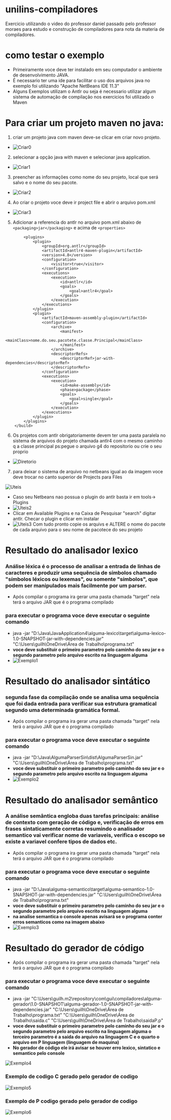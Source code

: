 # unilins-compiladores
Exercicio utilizando o video do professor daniel passado pelo professor moraes para estudo e construção de compiladores para nota da materia de compiladores.

# como testar o exemplo
- Primeiramente voce deve ter instalado em seu computador o ambiente de desenvolvimento JAVA.
- É necessario ter uma ide para facilitar o uso dos arquivos java  no exemplo foi utilizando "Apache NetBeans IDE 11.3"
- Alguns Exemplos utilizam o Antlr ou seja é necessario utilizar algum  sistema de automação de compilação nos exercicios foi utilizado o Maven

# Para criar um projeto maven no java:
1. criar um projeto java com maven deve-se clicar em criar novo projeto.
- ![Criar0](https://github.com/GuiCoimbraDeveloper/unilins-compiladores/blob/master/imagens/criar0.png)
2. selecionar a opção java with maven e selecionar java application.
- ![Criar1](https://github.com/GuiCoimbraDeveloper/unilins-compiladores/blob/master/imagens/criar1.png)
3. preencher as informações como nome do seu projeto, local que será salvo e o nome do seu pacote.
- ![Criar2](https://github.com/GuiCoimbraDeveloper/unilins-compiladores/blob/master/imagens/criar2.png)
4. Ao criar o projeto voce deve ir  project file e abrir o arquivo pom.xml
- ![Criar3](https://github.com/GuiCoimbraDeveloper/unilins-compiladores/blob/master/imagens/criar3.png)
5. Adicionar a referencia do antlr no arquivo pom.xml abaixo de ```<packaging>jar</packaging>``` e acima de ```<properties>```
```<build>
        <plugins>
            <plugin>
                <groupId>org.antlr</groupId>
                <artifactId>antlr4-maven-plugin</artifactId>
                <version>4.8</version>
                <configuration>
                    <visitor>true</visitor>
                </configuration>
                <executions>
                    <execution>
                        <id>antlr</id>
                        <goals>
                            <goal>antlr4</goal>
                        </goals>
                    </execution>
                </executions>
            </plugin>
            <plugin>
                <artifactId>maven-assembly-plugin</artifactId>
                <configuration>
                    <archive>
                        <manifest>
                            <mainClass>nome.do.seu.pacotete.classe.Principal</mainClass>
                        </manifest>
                    </archive>
                    <descriptorRefs>
                        <descriptorRef>jar-with-dependencies</descriptorRef>
                    </descriptorRefs>
                </configuration>
                <executions>
                    <execution>
                        <id>make-assembly</id>
                        <phase>package</phase>
                        <goals>
                            <goal>single</goal>
                        </goals>
                    </execution>
                </executions>
            </plugin>
        </plugins>
    </build>
```
6. Os projetos com antlr obrigatoriamente devem ter uma pasta paralela no sistema de arquivos do projeto chamada antlr4 com o mesmo caminho q a classe principal ps:pegue o arquivo g4 do repositorio ou crie o seu proprio
- ![Diretorio](https://github.com/GuiCoimbraDeveloper/unilins-compiladores/blob/master/imagens/diretorios.png)
7. para deixar o sistema de arquivo no netbeans igual ao da imagem voce deve trocar no canto superior de Projects para Files

![Uteis](https://github.com/GuiCoimbraDeveloper/unilins-compiladores/blob/master/imagens/uteis1.png)

- Caso seu Netbeans nao possua o plugin do antlr basta ir em tools-> Plugins
- ![Uteis2](https://github.com/GuiCoimbraDeveloper/unilins-compiladores/blob/master/imagens/uteis2.png)
- Clicar em Available Plugins e na Caixa de Pesquisar "search" digitar antlr. Checar o plugin e clicar em instalar
- ![Uteis3](https://github.com/GuiCoimbraDeveloper/unilins-compiladores/blob/master/imagens/uteis3.png)
  Com tudo pronto copie os arquivs e ALTERE o nome do pacote de cada arquivo para o seu nome de pacotece do seu projeto
  
# Resultado do analisador lexico
### Análise léxica é o processo de analisar a entrada de linhas de caracteres e produzir uma sequência de símbolos chamado "símbolos léxicos ou lexemas", ou somente "símbolos", que podem ser manipulados mais facilmente por um parser.
- Após compilar o programa ira gerar uma pasta chamada "target" nela terá o arquivo JAR que é o programa compilado
### para executar o programa voce deve executar o seguinte comando
- java -jar "D:\Java\JavaApplication4\alguma-lexico\target\alguma-lexico-1.0-SNAPSHOT-jar-with-dependencies.jar" "C:\Users\guilh\OneDrive\Área de Trabalho\programa.txt"
- **voce deve substituir o primeiro parametro pelo caminho do seu jar e o segundo parametro pelo arquivo escrito na linguagem alguma**
- ![Exemplo1](https://github.com/GuiCoimbraDeveloper/unilins-compiladores/blob/master/imagens/exemplo1.png)

# Resultado do analisador sintático
### segunda fase da compilação onde se analisa uma sequência que foi dada entrada para verificar sua estrutura gramatical segundo uma determinada gramática formal.
- Após compilar o programa ira gerar uma pasta chamada "target" nela terá o arquivo JAR que é o programa compilado
### para executar o programa voce deve executar o seguinte comando
- java -jar "D:\Java\AlgumaParserSin\dist\AlgumaParserSin.jar" "C:\Users\guilh\OneDrive\Área de Trabalho\programa.txt"
- **voce deve substituir o primeiro parametro pelo caminho do seu jar e o segundo parametro pelo arquivo escrito na linguagem alguma**
- ![Exemplo2](https://github.com/GuiCoimbraDeveloper/unilins-compiladores/blob/master/imagens/exemplo2.png)

# Resultado do analisador semântico
### A análise semântica engloba duas tarefas principais: análise de contexto com geração de código e, verificação de erros em frases sintaticamente corretas resumindo o analisador semantico vai verificar nome de variaveis, verifica o escopo se existe a variavel confere tipos de dados etc.
- Após compilar o programa ira gerar uma pasta chamada "target" nela terá o arquivo JAR que é o programa compilado
### para executar o programa voce deve executar o seguinte comando
- java -jar "D:\Java\alguma-semantico\target\alguma-semantico-1.0-SNAPSHOT-jar-with-dependencies.jar" "C:\Users\guilh\OneDrive\Área de Trabalho\programa.txt"
- **voce deve substituir o primeiro parametro pelo caminho do seu jar e o segundo parametro pelo arquivo escrito na linguagem alguma**
- **na analise semantica o console apenas avisará se o programa conter erros semanticos como na imagem abaixo**
- ![Exemplo3](https://github.com/GuiCoimbraDeveloper/unilins-compiladores/blob/master/imagens/exemplo3.png)

# Resultado do gerador de código
- Após compilar o programa ira gerar uma pasta chamada "target" nela terá o arquivo JAR que é o programa compilado
### para executar o programa voce deve executar o seguinte comando
- java -jar "C:\Users\guilh\.m2\repository\com\gui\compiladores\alguma-gerador\1.0-SNAPSHOT\alguma-gerador-1.0-SNAPSHOT-jar-with-dependencies.jar" "C:\Users\guilh\OneDrive\Área de Trabalho\programa.txt" "C:\Users\guilh\OneDrive\Área de Trabalho\saida.c" "C:\Users\guilh\OneDrive\Área de Trabalho\saidaP.p"
- **voce deve substituir o primeiro parametro pelo caminho do seu jar e o segundo parametro pelo arquivo escrito na linguagem alguma o terceiro parametro é a saida do arquivo na linguagem C e o quarto o arquivo em P linguagem (linguagem de maquina)**
- **No gerador de código ele irá avisar se houver erro lexico, sintatico e semantico pelo console**

![Exemplo4](https://github.com/GuiCoimbraDeveloper/unilins-compiladores/blob/master/imagens/exemplo4.png)

### Exemplo de codigo C gerado pelo gerador de codigo

![Exemplo5](https://github.com/GuiCoimbraDeveloper/unilins-compiladores/blob/master/imagens/exemplo5.png)

### Exemplo de P codigo  gerado pelo gerador de codigo

![Exemplo6](https://github.com/GuiCoimbraDeveloper/unilins-compiladores/blob/master/imagens/exemplo6.png)
